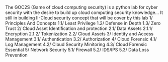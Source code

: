 The GOC2S (Game of cloud computing security) is a python lab for cyber security with the desire to build up cloud computing security knowledge... It still in building
II-Cloud security concept that will be cover by this lab
	1/ Principles And Concepts
		1.1/ Least Privilege
		1.2/ Defense in Depth
		1.3/ Zero Trust
	2/ Cloud Asset Identification and protection
		2.1/ Data Assets
			2.1.1/ Encryption
			2.1.2/ Tokenization
		2.2/ Cloud Assets
	3/ Identity and Access Management
		3.1/ Authentication
		3.2/ Authorization
	4/ Cloud Forensic
		4.1/ Log Management
		4.2/ Cloud Security Minitoring
		4.3/ Cloud Forensic Essential
	5/ Network Security
		5.1/ Firewall
		5.2/ IDS/IPS
		5.3/ Data Loss Prevention

